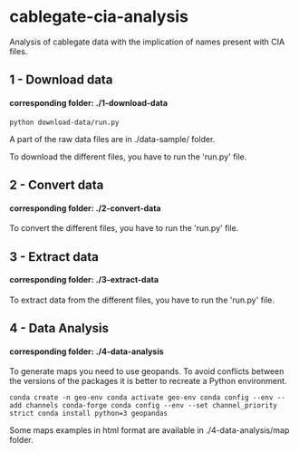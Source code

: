 # cablegate-cia-analysis
Analysis of cablegate data with the implication of names present with CIA files.

## 1 - Download data

#### corresponding folder: ./1-download-data

`python download-data/run.py`

A part of the raw data files are in ./data-sample/ folder.

To download the different files, you have to run the 'run.py' file.  

## 2 - Convert data 

#### corresponding folder: ./2-convert-data

To convert the different files, you have to run the 'run.py' file.  

## 3 - Extract data

#### corresponding folder: ./3-extract-data

To extract data from the different files, you have to run the 'run.py' file.  



## 4 - Data Analysis

#### corresponding folder: ./4-data-analysis

To generate maps you need to use geopands. To avoid conflicts between the versions of the packages it is better to recreate a Python environment.

`conda create -n geo-env
conda activate geo-env
conda config --env --add channels conda-forge
conda config --env --set channel_priority strict
conda install python=3 geopandas`

Some maps examples in html format are available in ./4-data-analysis/map folder.
